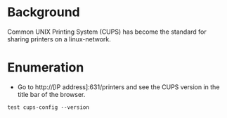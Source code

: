 # Background
Common UNIX Printing System (CUPS) has become the standard for sharing printers on a linux-network.

# Enumeration
- Go to http://[IP address]:631/printers and see the CUPS version in the title bar of the browser.
```
test cups-config --version 
```

